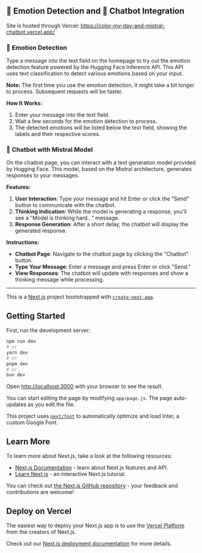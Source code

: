 

## 🧠 Emotion Detection and 🤖 Chatbot Integration

Site is hosted through Vercel: https://color-my-day-and-mistral-chatbot.vercel.app/


### 🧠 Emotion Detection

Type a message into the text field on the homepage to try out the emotion detection feature powered by the Hugging Face Inference API. This API uses text classification to detect various emotions based on your input. 

**Note:** The first time you use the emotion detection, it might take a bit longer to process. Subsequent requests will be faster.

**How It Works:**
1. Enter your message into the text field.
2. Wait a few seconds for the emotion detection to process.
3. The detected emotions will be listed below the text field, showing the labels and their respective scores.

### 🤖 Chatbot with Mistral Model

On the chatbot page, you can interact with a text generation model provided by Hugging Face. This model, based on the Mistral architecture, generates responses to your messages.

**Features:**
1. **User Interaction**: Type your message and hit Enter or click the "Send" button to communicate with the chatbot.
2. **Thinking Indication**: While the model is generating a response, you'll see a "Model is thinking hard..." message.
3. **Response Generation**: After a short delay, the chatbot will display the generated response.

**Instructions:**
- **Chatbot Page**: Navigate to the chatbot page by clicking the "Chatbot" button.
- **Type Your Message**: Enter a message and press Enter or click "Send."
- **View Responses**: The chatbot will update with responses and show a thinking message while processing.

---

This is a [Next.js](https://nextjs.org/) project bootstrapped with [`create-next-app`](https://github.com/vercel/next.js/tree/canary/packages/create-next-app).

## Getting Started

First, run the development server:

```bash
npm run dev
# or
yarn dev
# or
pnpm dev
# or
bun dev
```

Open [http://localhost:3000](http://localhost:3000) with your browser to see the result.

You can start editing the page by modifying `app/page.js`. The page auto-updates as you edit the file.

This project uses [`next/font`](https://nextjs.org/docs/basic-features/font-optimization) to automatically optimize and load Inter, a custom Google Font.

## Learn More

To learn more about Next.js, take a look at the following resources:

- [Next.js Documentation](https://nextjs.org/docs) - learn about Next.js features and API.
- [Learn Next.js](https://nextjs.org/learn) - an interactive Next.js tutorial.

You can check out [the Next.js GitHub repository](https://github.com/vercel/next.js/) - your feedback and contributions are welcome!

## Deploy on Vercel

The easiest way to deploy your Next.js app is to use the [Vercel Platform](https://vercel.com/new?utm_medium=default-template&filter=next.js&utm_source=create-next-app&utm_campaign=create-next-app-readme) from the creators of Next.js.

Check out our [Next.js deployment documentation](https://nextjs.org/docs/deployment) for more details.
